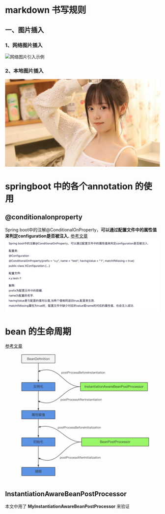 # markdown 书写规则
## 一、图片插入
### 1、网络图片插入
![网络图片引入示例](http://github.com/unicorn.png "图片标题")

### 2、本地图片插入
![网络图片引入示例](src/main/resources/static/images/beauty.webp "图片标题")

# springboot 中的各个annotation 的使用
## @conditionalonproperty 
Spring boot中的注解@ConditionalOnProperty，**可以通过配置文件中的属性值来判定configuration是否被注入.**
[参考文章](https://www.cnblogs.com/LoveShare/p/14431848.html)
![如图](src/main/resources/static/images/conditionalOnProperty.png "使用示例")

# bean 的生命周期
[参考文章](https://segmentfault.com/a/1190000040365130)
![bean的生命周期图](src/main/resources/static/images/bean生命周期.png "bean")

## InstantiationAwareBeanPostProcessor
本文中用了 **MyInstantiationAwareBeanPostProcessor** 来验证 